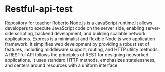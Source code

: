 # Restful-api-test
Repository for teacher Roberto
Node.js is a JavaScript runtime.It allows developers to execute JavaScript code on the server side, enabling server-side scripting, backend development, and building scalable network applications.
Express is a minimalist and flexible Node.js web application framework. It simplifies web development by providing a robust set of features, including middleware support, routing, and HTTP utility methods.
A RESTful API follows the principles of REST for designing networked applications. It uses standard HTTP methods, emphasizes statelessness, and centers around resources with a uniform interface.
